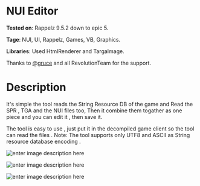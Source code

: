 # NUI Editor
**Tested on**: Rappelz 9.5.2 down to epic 5.

**Tage**: NUI, UI, Rappelz, Games, VB, Graphics.

**Libraries**: Used HtmlRenderer and TargaImage.

Thanks to [@gruce](https://github.com/gruce "@gruce") and all RevolutionTeam for the support.

# Description 

It's simple the tool reads the String Resource DB of the game and Read the SPR , TGA and the NUI files too,
Then it combine them togather as one piece and you can edit it , then save it.

The tool is easy to use , just put it in the decompiled game client so the tool can read the files .
Note: The tool supports only UTF8 and ASCII as String resource database encoding .

![enter image description here](https://b.top4top.net/p_87181f7p1.jpg)

![enter image description here](https://e.top4top.net/p_8714pnkl1.jpg)

![enter image description here](http://i.epvpimg.com/FzUCgab.jpg)

